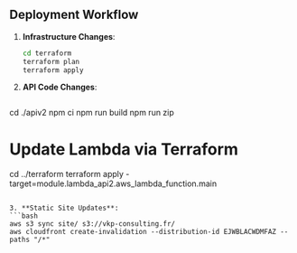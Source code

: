 ## Deployment Workflow

1. **Infrastructure Changes**:
   ```bash
   cd terraform
   terraform plan
   terraform apply
   ```

2. **API Code Changes**:
   ```bash
cd ./apiv2
npm ci
npm run build
npm run zip

# Update Lambda via Terraform
cd ../terraform
terraform apply -target=module.lambda_api2.aws_lambda_function.main

   ```

3. **Static Site Updates**:
   ```bash
   aws s3 sync site/ s3://vkp-consulting.fr/
   aws cloudfront create-invalidation --distribution-id EJWBLACWDMFAZ --paths "/*"
   ```